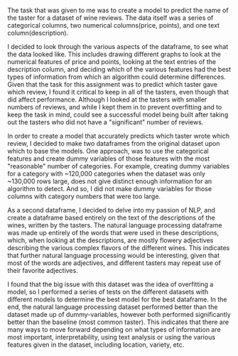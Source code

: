 
The task that was given to me was to create a model to predict the name of the taster for a dataset of wine reviews. The data itself was a series of categorical columns, two numerical columns(price, points), and one text column(description). 

I decided to look through the various aspects of the dataframe, to see what the data looked like. This includes drawing different graphs to look at the numerical features of price and points, looking at the text entries of the description column, and deciding which of the various features had the best types of information from which an algorithm could determine differences.  Given that the task for this assignment was to predict which taster gave which review, I found it critical to keep in all of the tasters, even though that did affect performance. Although I looked at the tasters with smaller numbers of reviews, and while I kept them in to prevent overfitting and to keep the task in mind, could see a successful model being built after taking out the tasters who did not have a "significant" number of reviews.

In order to create a model that accurately predicts which taster wrote which review, I decided to make two dataframes from the original dataset upon which to base the models. One approach, was to use the categorical features and create dummy variables of those features with the most "reasonable" number of categories. For example, creating dummy variables for a category with ~120,000 categories when the dataset was only ~130,000 rows large, does not give distinct enough information for an algorithm to detect. And so, I did not make dummy variables for those columns with category numbers that were too large. 

As a second dataframe, I decided to delve into my passion of NLP, and create a dataframe based entirely on the text of the descriptions of the wines, written by the tasters. The natural language processing dataframe was made up entirely of the words that were used in these descriptions, which, when looking at the descriptions, are mostly flowery adjectives describing the various complex flavors of the different wines. This indicates that further natural language processing would be interesting, given that most of the words are adjectives, and different tasters may repeat use of their favorite adjectives.

I found that the big issue with this dataset was the idea of overfitting a model, so I performed a series of tests on the different datasets with different models to determine the best model for the best dataframe. In the end, the natural language processing dataset performed better than the dataset made up of dummy-variables, however both performed significantly better than the baseline (most common taster). This indicates that there are many ways to move forward depending on what types of information are most important, interpretability, using text analysis or using the various features given in the dataset, including location, variety, etc. 
